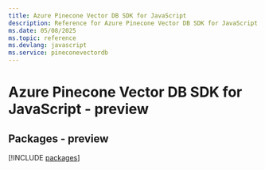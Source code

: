 ```yaml
---
title: Azure Pinecone Vector DB SDK for JavaScript
description: Reference for Azure Pinecone Vector DB SDK for JavaScript
ms.date: 05/08/2025
ms.topic: reference
ms.devlang: javascript
ms.service: pineconevectordb
---
```

# Azure Pinecone Vector DB SDK for JavaScript - preview
## Packages - preview
[!INCLUDE [packages](pinecone-vector-db-index.md)]